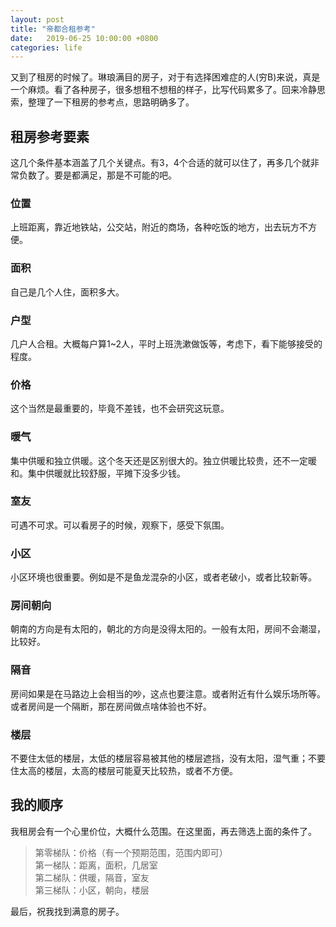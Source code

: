 ```yaml
---
layout: post
title: "帝都合租参考"
date:   2019-06-25 10:00:00 +0800
categories: life
---
```


又到了租房的时候了。琳琅满目的房子，对于有选择困难症的人(穷B)来说，真是一个麻烦。看了各种房子，很多想租不想租的样子，比写代码累多了。回来冷静思索，整理了一下租房的参考点，思路明确多了。

## 租房参考要素

这几个条件基本涵盖了几个关键点。有3，4个合适的就可以住了，再多几个就非常负数了。要是都满足，那是不可能的吧。

### 位置

上班距离，靠近地铁站，公交站，附近的商场，各种吃饭的地方，出去玩方不方便。
### 面积

自己是几个人住，面积多大。

### 户型

几户人合租。大概每户算1~2人，平时上班洗漱做饭等，考虑下，看下能够接受的程度。

### 价格

这个当然是最重要的，毕竟不差钱，也不会研究这玩意。

### 暖气

集中供暖和独立供暖。这个冬天还是区别很大的。独立供暖比较贵，还不一定暖和。集中供暖就比较舒服，平摊下没多少钱。

### 室友

可遇不可求。可以看房子的时候，观察下，感受下氛围。

### 小区

小区环境也很重要。例如是不是鱼龙混杂的小区，或者老破小，或者比较新等。

### 房间朝向

朝南的方向是有太阳的，朝北的方向是没得太阳的。一般有太阳，房间不会潮湿，比较好。

### 隔音

房间如果是在马路边上会相当的吵，这点也要注意。或者附近有什么娱乐场所等。或者房间是一个隔断，那在房间做点啥体验也不好。

### 楼层

不要住太低的楼层，太低的楼层容易被其他的楼层遮挡，没有太阳，湿气重；不要住太高的楼层，太高的楼层可能夏天比较热，或者不方便。

## 我的顺序

我租房会有一个心里价位，大概什么范围。在这里面，再去筛选上面的条件了。

> 
> 第零梯队：价格（有一个预期范围，范围内即可）  
> 第一梯队：距离，面积，几居室    
> 第二梯队：供暖，隔音，室友   
> 第三梯队：小区，朝向，楼层    
> 

最后，祝我找到满意的房子。